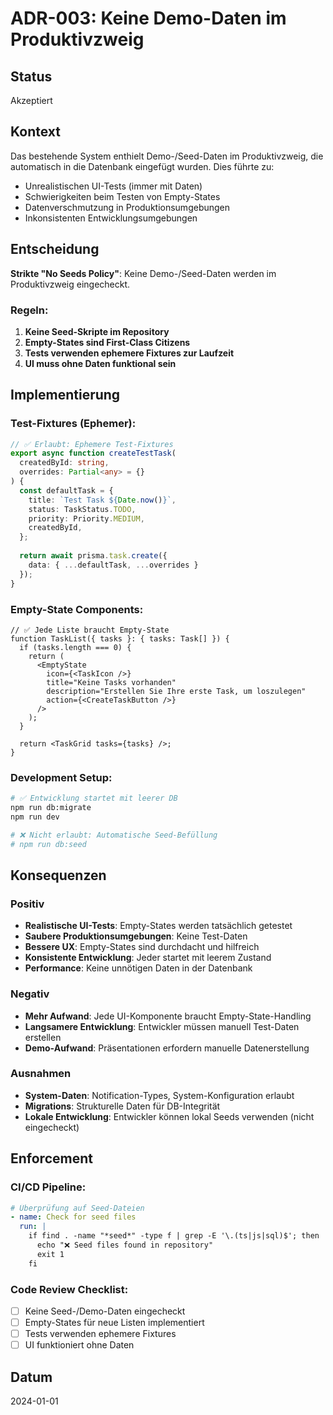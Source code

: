 # ADR-003: Keine Demo-Daten im Produktivzweig

## Status
Akzeptiert

## Kontext
Das bestehende System enthielt Demo-/Seed-Daten im Produktivzweig, die automatisch in die Datenbank eingefügt wurden. Dies führte zu:
- Unrealistischen UI-Tests (immer mit Daten)
- Schwierigkeiten beim Testen von Empty-States
- Datenverschmutzung in Produktionsumgebungen
- Inkonsistenten Entwicklungsumgebungen

## Entscheidung
**Strikte "No Seeds Policy"**: Keine Demo-/Seed-Daten werden im Produktivzweig eingecheckt.

### Regeln:
1. **Keine Seed-Skripte im Repository**
2. **Empty-States sind First-Class Citizens**
3. **Tests verwenden ephemere Fixtures zur Laufzeit**
4. **UI muss ohne Daten funktional sein**

## Implementierung

### Test-Fixtures (Ephemer):
```typescript
// ✅ Erlaubt: Ephemere Test-Fixtures
export async function createTestTask(
  createdById: string, 
  overrides: Partial<any> = {}
) {
  const defaultTask = {
    title: `Test Task ${Date.now()}`,
    status: TaskStatus.TODO,
    priority: Priority.MEDIUM,
    createdById,
  };
  
  return await prisma.task.create({
    data: { ...defaultTask, ...overrides }
  });
}
```

### Empty-State Components:
```tsx
// ✅ Jede Liste braucht Empty-State
function TaskList({ tasks }: { tasks: Task[] }) {
  if (tasks.length === 0) {
    return (
      <EmptyState
        icon={<TaskIcon />}
        title="Keine Tasks vorhanden"
        description="Erstellen Sie Ihre erste Task, um loszulegen"
        action={<CreateTaskButton />}
      />
    );
  }
  
  return <TaskGrid tasks={tasks} />;
}
```

### Development Setup:
```bash
# ✅ Entwicklung startet mit leerer DB
npm run db:migrate
npm run dev

# ❌ Nicht erlaubt: Automatische Seed-Befüllung
# npm run db:seed
```

## Konsequenzen

### Positiv
- **Realistische UI-Tests**: Empty-States werden tatsächlich getestet
- **Saubere Produktionsumgebungen**: Keine Test-Daten
- **Bessere UX**: Empty-States sind durchdacht und hilfreich
- **Konsistente Entwicklung**: Jeder startet mit leerem Zustand
- **Performance**: Keine unnötigen Daten in der Datenbank

### Negativ
- **Mehr Aufwand**: Jede UI-Komponente braucht Empty-State-Handling
- **Langsamere Entwicklung**: Entwickler müssen manuell Test-Daten erstellen
- **Demo-Aufwand**: Präsentationen erfordern manuelle Datenerstellung

### Ausnahmen
- **System-Daten**: Notification-Types, System-Konfiguration erlaubt
- **Migrations**: Strukturelle Daten für DB-Integrität
- **Lokale Entwicklung**: Entwickler können lokal Seeds verwenden (nicht eingecheckt)

## Enforcement

### CI/CD Pipeline:
```yaml
# Überprüfung auf Seed-Dateien
- name: Check for seed files
  run: |
    if find . -name "*seed*" -type f | grep -E '\.(ts|js|sql)$'; then
      echo "❌ Seed files found in repository"
      exit 1
    fi
```

### Code Review Checklist:
- [ ] Keine Seed-/Demo-Daten eingecheckt
- [ ] Empty-States für neue Listen implementiert
- [ ] Tests verwenden ephemere Fixtures
- [ ] UI funktioniert ohne Daten

## Datum
2024-01-01
